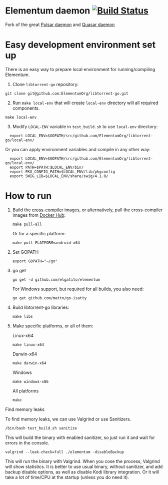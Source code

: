Elementum daemon [![Build Status](https://travis-ci.org/elgatito/elementum.svg?branch=master)](https://travis-ci.org/elgatito/elementum)
======

Fork of the great [Pulsar daemon](https://github.com/steeve/pulsar) and [Quasar daemon](https://github.com/scakemyer/quasar)

# Easy development environment set up

There is an easy way to prepare local environment for running/compiling Elementum.

1. Clone `libtorrent-go` repository:
```
git clone git@github.com:ElementumOrg/libtorrent-go.git
```
2. Run `make local-env` that will create `local-env` directory will all required components.
```
make local-env
```
3. Modify `LOCAL-ENV` variable in `test_build.sh` to use `local-env` directory:
```
  export LOCAL_ENV=$GOPATH/src/github.com/ElementumOrg/libtorrent-go/local-env/
```

Or you can apply environment variables and compile in any other way:
```
  export LOCAL_ENV=$GOPATH/src/github.com/ElementumOrg/libtorrent-go/local-env/
  export PATH=$PATH:$LOCAL_ENV/bin/
  export PKG_CONFIG_PATH=$LOCAL_ENV/lib/pkgconfig
  export SWIG_LIB=$LOCAL_ENV/share/swig/4.1.0/
```


# How to run

1. Build the [cross-compiler](https://github.com/ElementumOrg/cross-compiler) images,
    or alternatively, pull the cross-compiler images from [Docker Hub](https://hub.docker.com/r/elementumorg/cross-compiler):

    ```
    make pull-all
    ```

    Or for a specific platform:
    ```
    make pull PLATFORM=android-x64
    ```

2. Set GOPATH

    ```
    export GOPATH="~/go"
    ```

3. go get

    ```
    go get -d github.com/elgatito/elementum
    ```

    For Windows support, but required for all builds, you also need:

    ```
    go get github.com/mattn/go-isatty
    ```

4. Build libtorrent-go libraries:

    ```
    make libs
    ```

5. Make specific platforms, or all of them:

    Linux-x64
    ```
    make linux-x64
    ```

    Darwin-x64
    ```
    make darwin-x64
    ```

    Windows
    ```
    make windows-x86
    ```

    All platforms
    ```
    make
    ```

Find memory leaks

To find memory leaks, we can use Valgrind or use Sanitizers.

```
/bin/bash test_build.sh sanitize
```
This will build the binary with enabled sanitizer, so just run it and wait for errors in the console.

```
valgrind --leak-check=full ./elementum -disableBackup
```
This will run the binary with Valgrind. When you cose the process, Valgrind will show statistics.
It is better to use usual binary, without sanitizer, and add backup disable options, as well as disable Kodi library integration. Or it will take a lot of time/CPU at the startup (unless you do need it).